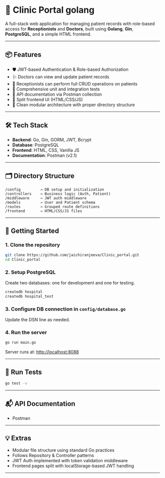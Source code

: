 
# 🏥 Clinic Portal golang

A full-stack web application for managing patient records with role-based access for **Receptionists** and **Doctors**, built using **Golang**, **Gin**, **PostgreSQL**, and a simple HTML frontend.

---

## 📦 Features

- 🛡️ JWT-based Authentication & Role-based Authorization
- 🩺 Doctors can view and update patient records
- 🧾 Receptionists can perform full CRUD operations on patients
- 🧪 Comprehensive unit and integration tests
- 📄 API documentation via Postman collection
- 🎨 Split frontend UI (HTML/CSS/JS)
- 🧱 Clean modular architecture with proper directory structure

---

## 🛠️ Tech Stack

- **Backend**: Go, Gin, GORM, JWT, Bcrypt
- **Database**: PostgreSQL
- **Frontend**: HTML, CSS, Vanilla JS 
- **Documentation**: Postman (v2.1)

---

## 🗂️ Directory Structure

```
/config         → DB setup and initialization
/controllers    → Business logic (Auth, Patient)
/middleware     → JWT auth middleware
/models         → User and Patient schema
/routes         → Grouped route definitions
/frontend       → HTML/CSS/JS files
```

---

## 🚀 Getting Started

### 1. Clone the repository

```bash
git clone https://github.com/jaichiranjeeva/Clinic_portal.git
cd Clinic_portal
```

### 2. Setup PostgreSQL

Create two databases: one for development and one for testing.

```bash
createdb hospital
createdb hospital_test
```

### 3. Configure DB connection in `config/database.go`

Update the DSN line as needed.

### 4. Run the server

```bash
go run main.go
```

Server runs at: [http://localhost:8088](http://localhost:8088)

---

## 🧪 Run Tests

```bash
go test -v
```

---

## 📬 API Documentation

-  Postman

---

## 💡 Extras

- Modular file structure using standard Go practices
- Follows Repository & Controller patterns
- JWT Auth implemented with token validation middleware
- Frontend pages split with localStorage-based JWT handling

---

